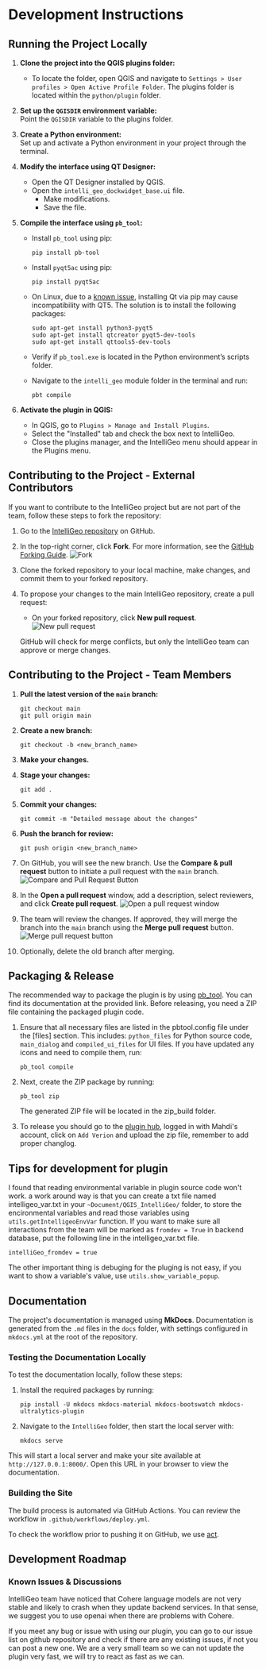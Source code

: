 # Development Instructions

## Running the Project Locally

1. **Clone the project into the QGIS plugins folder:**
    - To locate the folder, open QGIS and navigate to `Settings > User profiles > Open Active Profile Folder`. The plugins folder is located within the `python/plugin` folder.

2. **Set up the `QGISDIR` environment variable:**  
   Point the `QGISDIR` variable to the plugins folder.

3. **Create a Python environment:**  
   Set up and activate a Python environment in your project through the terminal.

4. **Modify the interface using QT Designer:**
    - Open the QT Designer installed by QGIS.
    - Open the `intelli_geo_dockwidget_base.ui` file.
        - Make modifications.
        - Save the file.

5. **Compile the interface using `pb_tool`:**
    - Install `pb_tool` using pip:

        ```
        pip install pb-tool
        ```

    - Install `pyqt5ac` using pip:

        ```
        pip install pyqt5ac
        ```

    - On Linux, due to a [known issue](https://github.com/qgis/QGIS/issues/48368#issuecomment-1293898268), installing Qt via pip may cause incompatibility with QT5. The solution is to install the following packages:

        ```
        sudo apt-get install python3-pyqt5
        sudo apt-get install qtcreator pyqt5-dev-tools
        sudo apt-get install qttools5-dev-tools
        ```

    - Verify if `pb_tool.exe` is located in the Python environment’s scripts folder.
    
    - Navigate to the `intelli_geo` module folder in the terminal and run:

        ```
        pbt compile
        ```

6. **Activate the plugin in QGIS:**
    - In QGIS, go to `Plugins > Manage and Install Plugins`.
    - Select the "Installed" tab and check the box next to IntelliGeo.
    - Close the plugins manager, and the IntelliGeo menu should appear in the Plugins menu.

## Contributing to the Project - External Contributors

If you want to contribute to the IntelliGeo project but are not part of the team, follow these steps to fork the repository:

1. Go to the [IntelliGeo repository](https://github.com/MahdiFarnaghi/intelli_geo) on GitHub.

2. In the top-right corner, click **Fork**. For more information, see the [GitHub Forking Guide](https://docs.github.com/en/pull-requests/collaborating-with-pull-requests/working-with-forks/fork-a-repo).
   ![Fork](img/fork.png "Fork")

3. Clone the forked repository to your local machine, make changes, and commit them to your forked repository.

4. To propose your changes to the main IntelliGeo repository, create a pull request:
    - On your forked repository, click **New pull request**.
    ![New pull request](img/new_pull_request.png "New pull request")

    GitHub will check for merge conflicts, but only the IntelliGeo team can approve or merge changes.

## Contributing to the Project - Team Members

1. **Pull the latest version of the `main` branch:**

    ```
    git checkout main
    git pull origin main
    ```

2. **Create a new branch:**

    ```
    git checkout -b <new_branch_name>
    ```

3. **Make your changes.**

4. **Stage your changes:**

    ```
    git add .
    ```

5. **Commit your changes:**

    ```
    git commit -m "Detailed message about the changes"
    ```

6. **Push the branch for review:**

    ```
    git push origin <new_branch_name>
    ```

7. On GitHub, you will see the new branch. Use the **Compare & pull request** button to initiate a pull request with the `main` branch.
   ![Compare and Pull Request Button](img/compare_and_pull_request.png "Compare and Pull Request Button")

8. In the **Open a pull request** window, add a description, select reviewers, and click **Create pull request**.
   ![Open a pull request window](img/open_pull_request.png "Open a pull request window")

9. The team will review the changes. If approved, they will merge the branch into the `main` branch using the **Merge pull request** button.
   ![Merge pull request button](img/merge_pull_request.png "Merge pull request button")

10. Optionally, delete the old branch after merging.

## Packaging & Release

The recommended way to package the plugin is by using [pb_tool](https://g-sherman.github.io/plugin_build_tool/). You can find its documentation at the provided link. Before releasing, you need a ZIP file containing the packaged plugin code.

1. Ensure that all necessary files are listed in the pbtool.config file under the [files] section. This includes: `python_files` for Python source code, `main_dialog` and `compiled_ui_files` for UI files. If you have updated any icons and need to compile them, run:

    ```
    pb_tool compile
    ```

2. Next, create the ZIP package by running:

    ```
    pb_tool zip
    ```
  
    The generated ZIP file will be located in the zip_build folder.

3. To release you should go to the [plugin hub](https://plugins.qgis.org), logged in with Mahdi's account, click on `Add Verion` and upload the zip file, remember to add proper changlog.

## Tips for development for plugin

I found that reading environmental variable in plugin source code won't work. a work around way is that you can create a txt file named intelligeo_var.txt in your `~Document/QGIS_IntelliGeo/` folder, to store the encironmental variables and read those variables using `utils.getIntelligeoEnvVar` function. If you want to make sure all interactions from the team will be marked as `fromdev = True` in backend database, put the following line in the intelligeo_var.txt file.

`intelliGeo_fromdev = true`

The other important thing is debuging for the pluging is not easy, if you want to show a variable's value, use `utils.show_variable_popup`.

## Documentation

The project's documentation is managed using **MkDocs**. Documentation is generated from the `.md` files in the `docs` folder, with settings configured in `mkdocs.yml` at the root of the repository.

### Testing the Documentation Locally

To test the documentation locally, follow these steps:

1. Install the required packages by running:

   ```
   pip install -U mkdocs mkdocs-material mkdocs-bootswatch mkdocs-ultralytics-plugin
   ```

2. Navigate to the `IntelliGeo` folder, then start the local server with:

   ```
   mkdocs serve
   ```

This will start a local server and make your site available at `http://127.0.0.1:8000/`. Open this URL in your browser to view the documentation.

### Building the Site

The build process is automated via GitHub Actions. You can review the workflow in `.github/workflows/deploy.yml`.

To check the workflow prior to pushing it on GitHub, we use [act](https://nektosact.com/introduction.html#introduction).

## Development Roadmap

### Known Issues & Discussions

IntelliGeo team have noticed that Cohere language models are not very stable and likely to crash when they update backend services. In that sense, we suggest you to use openai when there are problems with Cohere.

If you meet any bug or issue with using our plugin, you can go to our issue list on github repository and check if there are any existing issues, if not you can post a new one. We are a very small team so we can not update the plugin very fast, we will try to react as fast as we can.

